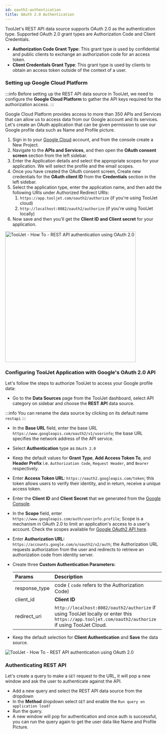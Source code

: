 ```yaml
---
id: oauth2-authentication
title: OAuth 2.0 Authentication
---
```


ToolJet's REST API data source supports OAuth 2.0 as the authentication type. Supported OAuth 2.0 grant types are Authorization Code and Client Credentials.

- **Authorization Code Grant Type**: This grant type is used by confidential and public clients to exchange an authorization code for an access token.
- **Client Credentials Grant Type**: This grant type is used by clients to obtain an access token outside of the context of a user.

### Setting up Google Cloud Platform

:::info
Before setting up the REST API data source in ToolJet, we need to configure the **Google Cloud Platform** to gather the API keys required for the authorization access.
:::

Google Cloud Platform provides access to more than 350 APIs and Services that can allow us to access data from our Google account and its services. Let's create an OAuth application that can be given permission to use our Google profile data such as Name and Profile picture.

1. Sign in to your [Google Cloud](https://cloud.google.com/) account, and from the console create a New Project.
2. Navigate to the **APIs and Services**, and then open the **OAuth consent screen** section from the left sidebar.
3. Enter the Application details and select the appropriate scopes for your application. We will select the profile and the email scopes. 
4. Once you have created the OAuth consent screen, Create new credentials for the **OAuth client ID** from the **Credentials** section in the left sidebar.
5. Select the application type, enter the application name, and then add the following URIs under Authorized Redirect URIs:
    1. `https://app.tooljet.com/oauth2/authorize` (if you're using ToolJet cloud)
    2. `http://localhost:8082/oauth2/authorize` (if you're using ToolJet locally)
6. Now save and then you'll get the **Client ID and Client secret** for your application.

<img class="screenshot-full" src="/img/how-to/oauth2-authorization/gcp.png" alt="ToolJet - How To - REST API authentication using OAuth 2.0" height="420"/>

### Configuring ToolJet Application with Google's OAuth 2.0 API

Let's follow the steps to authorize ToolJet to access your Google profile data:

-  Go to the **Data Sources** page from the ToolJet dashboard, select API category on sidebar and choose the **REST API** data source.

  :::info
  You can rename the data source by clicking on its default name `restapi`
  :::

- In the **Base URL** field, enter the base URL `https://www.googleapis.com/oauth2/v1/userinfo`; the base URL specifies the network address of the API service.
- Select **Authentication** type as `OAuth 2.0`
- Keep the default values for **Grant Type**, **Add Access Token To**, and **Header Prefix** i.e. `Authorization Code`, `Request Header`, and `Bearer` respectively.
- Enter **Access Token URL**: `https://oauth2.googleapis.com/token`; this token allows users to verify their identity, and in return, receive a unique access token.
- Enter the **Client ID** and **Client Secret** that we generated from the [Google Console](http://console.developers.google.com/).
- In the **Scope** field, enter `https://www.googleapis.com/auth/userinfo.profile`; Scope is a mechanism in OAuth 2.0 to limit an application's access to a user's account. Check the scopes available for [Google OAuth2 API here](https://developers.google.com/identity/protocols/oauth2/scopes#oauth2).
- Enter **Authorization URL:** `https://accounts.google.com/o/oauth2/v2/auth`; the Authorization URL requests authorization from the user and redirects to retrieve an authorization code from identity server.
- Create three **Custom Authentication Parameters:**

  | Params      | Description |
  |:----------- |:----------- |
  | response_type | code ( `code` refers to the Authorization Code) |
  | client_id | **Client ID**  |
  | redirect_uri | `http://localhost:8082/oauth2/authorize` if using ToolJet locally or enter this `https://app.tooljet.com/oauth2/authorize` if using ToolJet Cloud.  |
    
- Keep the default selection for **Client Authentication** and **Save** the data source.

<img class="screenshot-full" src="/img/how-to/oauth2-authorization/restapi.png" alt="ToolJet - How To - REST API authentication using OAuth 2.0"/>

### Authenticating REST API

Let's create a query to make a `GET` request to the URL, it will pop a new window and ask the user to authenticate against the API.

- Add a new query and select the REST API data source from the dropdown
- In the **Method** dropdown select `GET` and enable the  `Run query on application load?`
- Run the query. 
- A new window will pop for authentication and once auth is successful, you can run the query again to get the user data like Name and Profile Picture.